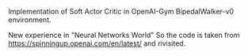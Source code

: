 Implementation of Soft Actor Critic in OpenAI-Gym BipedalWalker-v0 environment.

New experience in "Neural Networks World"
So the code is taken from https://spinningup.openai.com/en/latest/ and rivisited.
